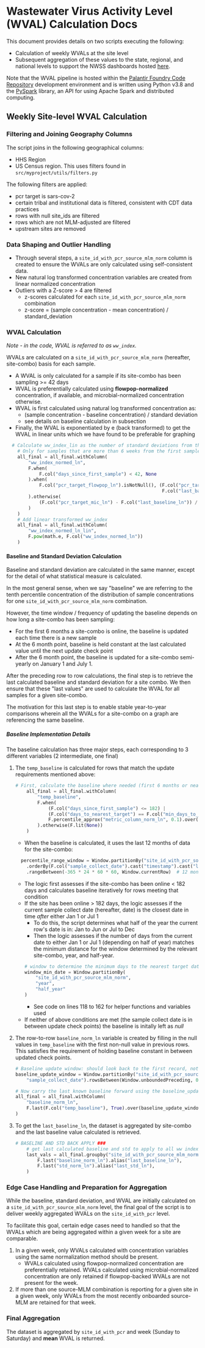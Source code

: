 # Wastewater Virus Activity Level (WVAL) Calculation Docs

This document provides details on two scripts executing the following:
- Calculation of weekly WVALs at the site level
- Subsequent aggregation of these values to the state, regional, and national levels to support the NWSS dashboards hosted [here](https://www.cdc.gov/nwss/index.html).

Note that the WVAL pipeline is hosted within the [Palantir Foundry Code Repository](https://www.palantir.com/docs/foundry/code-repositories/overview/) development environment and is written using Python v3.8 and the [PySpark](https://spark.apache.org/docs/latest/api/python/index.html) library, an API for using Apache Spark and distributed computing.

## Weekly Site-level WVAL Calculation

### Filtering and Joining Geography Columns

The script joins in the following geographical columns:
- HHS Region
- US Census region. This uses filters found in `src/myproject/utils/filters.py`

The following filters are applied:
- pcr target is sars-cov-2
- certain tribal and institutional data is filtered, consistent with CDT data practices
- rows with null site_ids are filtered
- rows which are not MLM-adjusted are filtered
- upstream sites are removed

### Data Shaping and Outlier Handling

- Through several steps, a `site_id_with_pcr_source_mlm_norm` column is created to ensure the WVALs are only calculated using self-consistent data.
- New natural log transformed concentration variables are created from linear normalized concentration
- Outliers with a Z-score > 4 are filtered
    - z-scores calculated for each `site_id_with_pcr_source_mlm_norm` combination
    - z-score = (sample concentration - mean concentration) / standard_deviation

### WVAL Calculation
*Note - in the code, WVAL is referred to as `ww_index`.*

WVALs are calculated on a `site_id_with_pcr_source_mlm_norm` (hereafter, site-combo) basis for each sample.
- A WVAL is only calculated for a sample if its site-combo has been sampling >= 42 days
- WVAL is preferentially calculated using **flowpop-normalized** concentration, if available, and microbial-normalized concentration otherwise.
- WVAL is first calculated using natural log transformed concentration as:
    - (sample concentration - baseline concentration) / standard deviation
    - see details on baseline calculation in subsection
- Finally, the WVAL is exponentiated by e (back transformed) to get the WVAL in linear units which we have found to be preferable for graphing
```python
  # Calculate ww_index_lin as the number of standard deviations from the 10th percentile baseline
    # Only for samples that are more than 6 weeks from the first sample
    all_final = all_final.withColumn(
        "ww_index_normed_ln",
        F.when(
            F.col("days_since_first_sample") < 42, None
        ).when(
            F.col("pcr_target_flowpop_ln").isNotNull(), (F.col("pcr_target_flowpop_ln") -
                                                         F.col("last_baseline_ln")) / F.col("last_std_ln")
        ).otherwise(
            (F.col("pcr_target_mic_ln") - F.col("last_baseline_ln")) / F.col("last_std_ln")
        )
    )
    # Add linear transformed ww_index
    all_final = all_final.withColumn(
        "ww_index_normed_ln_lin",
        F.pow(math.e, F.col("ww_index_normed_ln"))
    )
```

#### Baseline and Standard Deviation Calculation

Baseline and standard deviation are calculated in the same manner, except for the detail of what statistical measure is calculated.

In the most general sense, when we say "baseline" we are referring to the tenth percentile concentration of the distribution of sample concentrations for one `site_id_with_pcr_source_mlm_norm` combination.

However, the time window / frequency of updating the baseline depends on how long a site-combo has been sampling:
- For the first 6 months a site-combo is online, the baseline is updated each time there is a new sample
- At the 6 month point, baseline is held constant at the last calculated value until the next update check point
- After the 6 month point, the baseline is updated for a site-combo semi-yearly on January 1 and July 1.

After the preceding row to row calculations, the final step is to retrieve the last calculated baseline and standard deviation for a site combo.
We then ensure that these "last values" are used to calculate the WVAL for all samples for a given site-combo.

The motivation for this last step is to enable stable year-to-year comparisons wherein all the WVALs for a site-combo on a graph are referencing the same baseline.

##### Baseline Implementation Details

The baseline calculation has three major steps, each corresponding to 3 different variables (2 intermediate, one final)

1. The `temp_baseline` is calculated for rows that match the update requirements mentioned above:
    ```python
    # First, calculate the baseline where needed (first 6 months or nearest to Jan 1/Jul 1)
        all_final = all_final.withColumn(
            "temp_baseline",
            F.when(
                (F.col("days_since_first_sample") <= 182) |
                (F.col("days_to_nearest_target") == F.col("min_days_to_target")),
                F.percentile_approx("metric_column_norm_ln", 0.1).over(percentile_range_window)
            ).otherwise(F.lit(None))
        )
    ```
    - When the baseline is calculated, it uses the last 12 months of data for the site-combo:
    ```python
      percentile_range_window = Window.partitionBy("site_id_with_pcr_source_mlm_norm")\
        .orderBy(F.col("sample_collect_date").cast("timestamp").cast("long"))\
        .rangeBetween(-365 * 24 * 60 * 60, Window.currentRow)  # 12 months in seconds
    ```
    - The logic first assesses if the site-combo has been online < 182 days and calculates baseline iteratively for rows meeting that condition
    - If the site has been online > 182 days, the logic assesses if the current sample collect date (hereafter, date) is the closest date in time *after* either Jan 1 or Jul 1
        - To do this, the script determines what half of the year the current row's date is in: Jan to Jun or Jul to Dec
        - Then the logic assesses if the number of days from the current date to either Jan 1 or Jul 1 (depending on half of year) matches the minimum distance for the window determined by the relevant site-combo, year, and half-year.
        ```python
        # window to determine the minimum days to the nearest target date for each site in each half year
        window_min_date = Window.partitionBy(
            "site_id_with_pcr_source_mlm_norm",
            "year",
            "half_year"
        )
        ```
        - See code on lines 118 to 162 for helper functions and variables used
    - If neither of above conditions are met (the sample collect date is in between update check points) the baseline is initally left as *null*
2.  The row-to-row `baseline_norm_ln` variable is created by filling in the null values in `temp_baseline` with the first non-null value in previous rows. This satisfies the requirement of holding baseline constant in between updated check points.
    
    ```python
    # Baseline update window: should look back to the first record, not forward
    baseline_update_window = Window.partitionBy("site_id_with_pcr_source_mlm_norm").orderBy(
        "sample_collect_date").rowsBetween(Window.unboundedPreceding, 0)
    ```
    ```python
    # Now carry the last known baseline forward using the baseline_update_window
    all_final = all_final.withColumn(
        "baseline_norm_ln",
        F.last(F.col("temp_baseline"), True).over(baseline_update_window)
    )
    ```
3. To get the `last_baseline_ln`, the dataset is aggregated by site-combo and the last baseline value calculated is retrieved.
    ```python
    # BASELINE AND STD BACK APPLY ###
        # get last calculated baseline and std to apply to all ww index calcs for combo
        last_vals = all_final.groupby("site_id_with_pcr_source_mlm_norm").agg(
            F.last("baseline_norm_ln").alias("last_baseline_ln"),
            F.last("std_norm_ln").alias("last_std_ln"),
        )
    ```

### Edge Case Handling and Preparation for Aggregation

While the baseline, standard deviation, and WVAL are initially calculated on a `site_id_with_pcr_source_mlm_norm` level, the final goal of the script is to deliver weekly aggregated WVALs on the `site_id_with_pcr` level.

To facilitate this goal, certain edge cases need to handled so that the WVALs which are being aggregated within a given week for a site are comparable.

1. In a given week, only WVALs calculated with concentration variables using the same normalization method should be present.
    - WVALs calculated using flowpop-normalized concentration are preferentially retained. WVALs calculated using microbial-normalized concentration are only retained if flowpop-backed WVALs are not present for the week.
2. If more than one source-MLM combination is reporting for a given site in a given week, only WVALs from the most recently onboarded source-MLM are retained for that week.

### Final Aggregation

The dataset is aggregated by `site_id_with_pcr` and week (Sunday to Saturday) and **mean** WVAL is returned.
